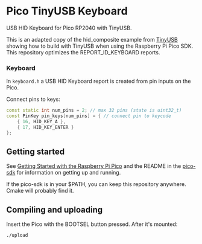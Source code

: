 # Pico TinyUSB Keyboard

USB HID Keyboard for Pico RP2040 with TinyUSB.

This is an adapted copy of the hid_composite example from [TinyUSB](https://github.com/hathach/tinyusb/tree/master/examples/device/hid_composite) showing how to build with TinyUSB when using the Raspberry Pi Pico SDK. This repository optimizes the REPORT_ID_KEYBOARD reports.

### Keyboard

In `keyboard.h` a USB HID Keyboard report is created from pin inputs on the Pico. 

Connect pins to keys:
```c++
const static int num_pins = 2; // max 32 pins (state is uint32_t)
const PinKey pin_keys[num_pins] = { // connect pin to keycode
	{ 16, HID_KEY_A },
	{ 17, HID_KEY_ENTER }
};
```

## Getting started

See [Getting Started with the Raspberry Pi Pico](https://rptl.io/pico-get-started) and the README in the [pico-sdk](https://github.com/raspberrypi/pico-sdk) for information on getting up and running.

If the pico-sdk is in your $PATH, you can keep this repository anywhere. Cmake will probably find it.

## Compiling and uploading

Insert the Pico with the BOOTSEL button pressed. After it's mounted:

```bash
./upload
```
